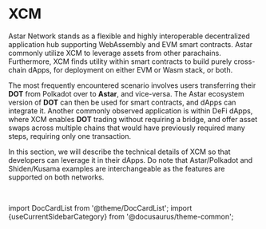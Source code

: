 # XCM

Astar Network stands as a flexible and highly interoperable decentralized application hub supporting WebAssembly and EVM smart contracts.
Astar commonly utilize XCM to leverage assets from other parachains. Furthermore, XCM finds utility within smart contracts to build purely cross-chain dApps, for deployment on either EVM or Wasm stack, or both.



The most frequently encountered scenario involves users transferring their **DOT** from Polkadot over to **Astar**, and vice-versa. The Astar ecosystem version of **DOT** can then be used for smart contracts, and dApps can integrate it. Another commonly observed application is within DeFi dApps, where XCM enables **DOT** trading without requiring a bridge, and offer asset swaps across multiple chains that would have previously required many steps, requiring only one transaction.

In this section, we will describe the technical details of XCM so that developers can leverage it in their dApps. Do note that Astar/Polkadot and Shiden/Kusama examples are interchangeable as the features are supported on both networks.

<br/>

import DocCardList from '@theme/DocCardList';
import {useCurrentSidebarCategory} from '@docusaurus/theme-common';

<DocCardList items={useCurrentSidebarCategory().items}/>

